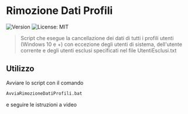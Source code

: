 # Rimozione Dati Profili

![Version](https://img.shields.io/badge/version-0.2-blue)
![License: MIT](https://img.shields.io/badge/License-MIT-yellow.svg)

> Script che esegue la cancellazione dei dati di tutti i profili utenti (Windows 10 e +) con eccezione degli utenti di sistema, dell'utente corrente e degli utenti esclusi specificati nel file UtentiEsclusi.txt

## Utilizzo

Avviare lo script con il comando 

```bash
AvviaRimozioneDatiProfili.bat
```

e seguire le istruzioni a video
